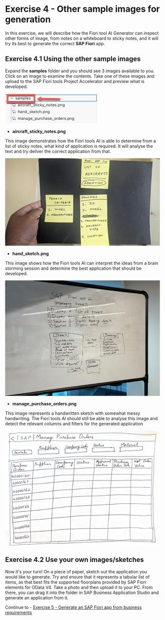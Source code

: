 #  Exercise 4 - Other sample images for generation


In this exercise, we will describe how the Fiori tool AI Generator can inspect other forms of image, from notes on a whiteboard to sticky notes, and it will try its best to generate the correct **SAP Fiori** app.


## Exercise 4.1 Using the other sample images

Expand the **samples** folder and you should see 3 images available to you.  Click on an image to examine the contents.  Take one of these images and upload to the SAP Fiori tools Project Accelerator and preview what is developed.

![image](ex4img1.png)

- **aircraft_sticky_notes.png**

This image demonstrates how the Fiori tools AI is able to determine from a list of sticky notes, what kind of application is required.  It will analyse the text and try deliver the correct application from that.

![image](ex4img2.png)

- **hand_sketch.png**

This image shows how the Fiori tools AI can interpret the ideas from a brain storming session and determine the best application that should be developed.

![image](ex4img3.png)

- **manage_purchase_orders.png**

This image represents a handwritten sketch with somewhat messy handwriting.  The Fiori tools AI should still be able to analyse this image and detect the relevant columns and filters for the generated application

![image](ex4img4.png)

## Exercise 4.2 Use your own images/sketches

Now it's your turn! On a piece of paper, sketch out the application you would like to generate.  Try and ensure that it represents a tabular list of items, as that best fits the supported floorplans provided by SAP Fiori elements for OData V4.  Take a photo and then upload it to your PC.  From there, you can drag it into the folder in SAP Business Application Studio and generate an application from it.


Continue to - [Exercise 5 - Generate an SAP Fiori app from business requirements](../ex5/README.md)